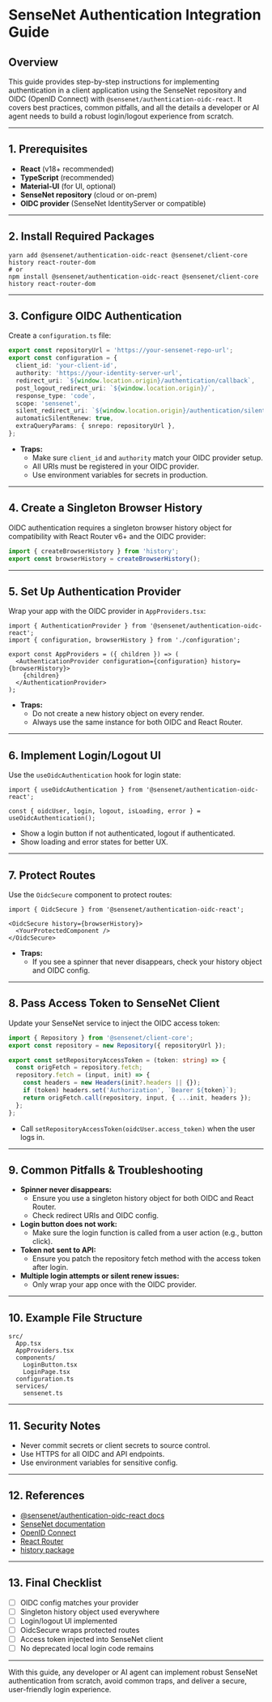 # SenseNet Authentication Integration Guide

## Overview
This guide provides step-by-step instructions for implementing authentication in a client application using the SenseNet repository and OIDC (OpenID Connect) with `@sensenet/authentication-oidc-react`. It covers best practices, common pitfalls, and all the details a developer or AI agent needs to build a robust login/logout experience from scratch.

---

## 1. Prerequisites
- **React** (v18+ recommended)
- **TypeScript** (recommended)
- **Material-UI** (for UI, optional)
- **SenseNet repository** (cloud or on-prem)
- **OIDC provider** (SenseNet IdentityServer or compatible)

---

## 2. Install Required Packages
```
yarn add @sensenet/authentication-oidc-react @sensenet/client-core history react-router-dom
# or
npm install @sensenet/authentication-oidc-react @sensenet/client-core history react-router-dom
```

---

## 3. Configure OIDC Authentication
Create a `configuration.ts` file:
```ts
export const repositoryUrl = 'https://your-sensenet-repo-url';
export const configuration = {
  client_id: 'your-client-id',
  authority: 'https://your-identity-server-url',
  redirect_uri: `${window.location.origin}/authentication/callback`,
  post_logout_redirect_uri: `${window.location.origin}/`,
  response_type: 'code',
  scope: 'sensenet',
  silent_redirect_uri: `${window.location.origin}/authentication/silent_callback`,
  automaticSilentRenew: true,
  extraQueryParams: { snrepo: repositoryUrl },
};
```
- **Traps:**
  - Make sure `client_id` and `authority` match your OIDC provider setup.
  - All URIs must be registered in your OIDC provider.
  - Use environment variables for secrets in production.

---

## 4. Create a Singleton Browser History
OIDC authentication requires a singleton browser history object for compatibility with React Router v6+ and the OIDC provider:
```ts
import { createBrowserHistory } from 'history';
export const browserHistory = createBrowserHistory();
```

---

## 5. Set Up Authentication Provider
Wrap your app with the OIDC provider in `AppProviders.tsx`:
```tsx
import { AuthenticationProvider } from '@sensenet/authentication-oidc-react';
import { configuration, browserHistory } from './configuration';

export const AppProviders = ({ children }) => (
  <AuthenticationProvider configuration={configuration} history={browserHistory}>
    {children}
  </AuthenticationProvider>
);
```
- **Traps:**
  - Do not create a new history object on every render.
  - Always use the same instance for both OIDC and React Router.

---

## 6. Implement Login/Logout UI
Use the `useOidcAuthentication` hook for login state:
```tsx
import { useOidcAuthentication } from '@sensenet/authentication-oidc-react';

const { oidcUser, login, logout, isLoading, error } = useOidcAuthentication();
```
- Show a login button if not authenticated, logout if authenticated.
- Show loading and error states for better UX.

---

## 7. Protect Routes
Use the `OidcSecure` component to protect routes:
```tsx
import { OidcSecure } from '@sensenet/authentication-oidc-react';

<OidcSecure history={browserHistory}>
  <YourProtectedComponent />
</OidcSecure>
```
- **Traps:**
  - If you see a spinner that never disappears, check your history object and OIDC config.

---

## 8. Pass Access Token to SenseNet Client
Update your SenseNet service to inject the OIDC access token:
```ts
import { Repository } from '@sensenet/client-core';
export const repository = new Repository({ repositoryUrl });

export const setRepositoryAccessToken = (token: string) => {
  const origFetch = repository.fetch;
  repository.fetch = (input, init) => {
    const headers = new Headers(init?.headers || {});
    if (token) headers.set('Authorization', `Bearer ${token}`);
    return origFetch.call(repository, input, { ...init, headers });
  };
};
```
- Call `setRepositoryAccessToken(oidcUser.access_token)` when the user logs in.

---

## 9. Common Pitfalls & Troubleshooting
- **Spinner never disappears:**
  - Ensure you use a singleton history object for both OIDC and React Router.
  - Check redirect URIs and OIDC config.
- **Login button does not work:**
  - Make sure the login function is called from a user action (e.g., button click).
- **Token not sent to API:**
  - Ensure you patch the repository fetch method with the access token after login.
- **Multiple login attempts or silent renew issues:**
  - Only wrap your app once with the OIDC provider.

---

## 10. Example File Structure
```
src/
  App.tsx
  AppProviders.tsx
  components/
    LoginButton.tsx
    LoginPage.tsx
  configuration.ts
  services/
    sensenet.ts
```

---

## 11. Security Notes
- Never commit secrets or client secrets to source control.
- Use HTTPS for all OIDC and API endpoints.
- Use environment variables for sensitive config.

---

## 12. References
- [@sensenet/authentication-oidc-react docs](https://github.com/SenseNet/authentication-oidc-react)
- [SenseNet documentation](https://docs.sensenet.com/)
- [OpenID Connect](https://openid.net/connect/)
- [React Router](https://reactrouter.com/)
- [history package](https://www.npmjs.com/package/history)

---

## 13. Final Checklist
- [ ] OIDC config matches your provider
- [ ] Singleton history object used everywhere
- [ ] Login/logout UI implemented
- [ ] OidcSecure wraps protected routes
- [ ] Access token injected into SenseNet client
- [ ] No deprecated local login code remains

---

With this guide, any developer or AI agent can implement robust SenseNet authentication from scratch, avoid common traps, and deliver a secure, user-friendly login experience.

